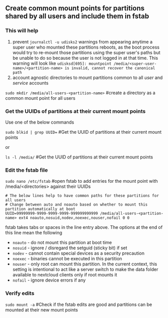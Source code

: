 ## Create common mount points for partitions shared by all users and include them in fstab

### This will help 
1. prevent `journalctl -u udisks2` warnings from appearing anytime a super user who mounted these partitions reboots, as the boot process would try to re-mount those partitions using the super user's paths but be unable to do so because the user is not logged in at that time. This warning will look like `udisksd[695]: mountpoint /media/<super-user-name>/<partition-name> is invalid, cannot recover the canonical path`
2. account agnostic directories to mount partitions common to all _user_ and _service_ accounts
 
`sudo mkdir /media/all-users-<partition-name>` #create a directory as a common mount point for all users

### Get the UUIDs of partitions at their current mount points 

Use one of the below commands

`sudo blkid | grep UUID=` #Get the UUID of partitions at their current mount points

or

`ls -l /media/` #Get the UUID of partitions at their current mount points

### Edit the fstab file

`sudo nano /etc/fstab` #open fstab to add entries for the mount point with /media/\<directories\> against their UUIDs
 
 ```
# The below lines help to have common paths for these partitions for all users
# Change between auto and noauto based on whether to mount this partition automatically at boot
UUID=99999999-9999-9999-9999-999999999999 /media/all-users-<partition-name> ext4 noauto,nosuid,nodev,noexec,nouser,nofail 0 0
```
fstab takes tabs or spaces in the line entry above. The options at the end of this line mean the following 
* `noauto` - do not mount this partition at boot time
* `nosuid` - ignore / disregard the setguid (sticky bit) if set
* `nodev` - cannot contain special devices as a security precaution
* `noexec` - binaries cannot be executed in this partition
* `nouser` - only root can mount this partition. In the current context, this setting is intentional to act like a server switch to make the data folder available to nextcloud clients only if root mounts it
* `nofail` - ignore device errors if any

### Verify edits

`sudo mount -a` #Check if the fstab edits are good and partitions can be mounted at their new mount points
